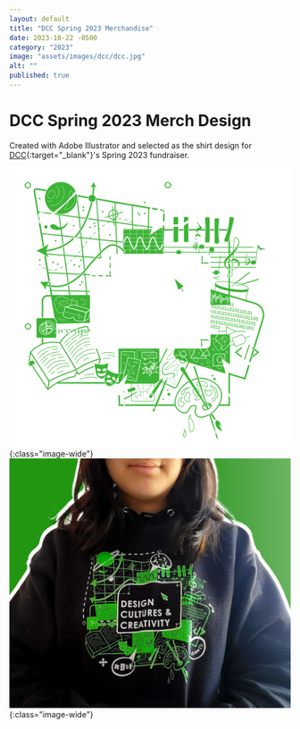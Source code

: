```yaml
---
layout: default
title: "DCC Spring 2023 Merchandise"
date: 2023-10-22 -0500
category: "2023"
image: "assets/images/dcc/dcc.jpg"
alt: ""
published: true
---
```


# DCC Spring 2023 Merch Design

Created with Adobe Illustrator and selected as the shirt design for [DCC](http://dcc.umd.edu/){:target="_blank"}'s Spring 2023 fundraiser.   

![](assets/images/dcc/dcc_shirtdesign.svg){:class="image-wide"}  
![](assets/images/dcc/dcc.jpg){:class="image-wide"}   

